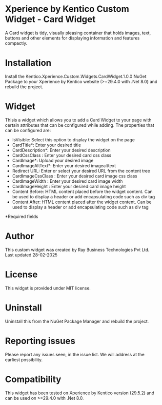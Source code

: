 # Xperience by Kentico Custom Widget - Card Widget
A Card widget is tidy, visually pleasing container that holds images, text, buttons and other elements for displaying information and features compactly.

# Installation

Install the Kentico.Xperience.Custom.Widgets.CardWidget.1.0.0 NuGet Package to your Xperience by Kentico website (>=29.4.0 with .Net 8.0) and rebuild the project.

# Widget

Thisis a widget which allows you to add a Card Widget to your page with certain attributes that can be configured while adding. The properties that can be configured are:

- IsVisible: Select this option to display the widget on the page
- CardTitle*: Enter your desired title
- CardDescription*: Enter your desired description
- CardCssClass : Enter your desired card css class
- CardImage*: Upload your desired image
- CardImageAltText*: Enter your desired imagealttext
- Redirect URL: Enter or select your desired URL from the content tree
- CardImageCssClass : Enter your desired card image css class
- CardImageWidth : Enter your desired card image width
- CardImageHeight : Enter your desired card image height
- Content Before: HTML content placed before the widget content. Can be used to display a header or add encapsulating code such as div tag
- Content After: HTML content placed after the widget content. Can be used to display a header or add encapsulating code such as div tag

*Required fields

# Author

This custom widget was created by Ray Business Technologies Pvt Ltd.
Last updated 28-02-2025

# License

This widget is provided under MIT license.

# Uninstall

Uninstall this from the NuGet Package Manager and rebuild the project.

# Reporting issues

Please report any issues seen, in the issue list. We will address at the earliest possibility.

# Compatibility

This widget has been tested on Xperience by Kentico version (29.5.2) and can be used on >=29.4.0 with .Net 8.0. 
